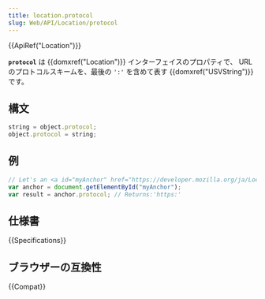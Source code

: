 ```yaml
---
title: location.protocol
slug: Web/API/Location/protocol
---
```


{{ApiRef("Location")}}

**`protocol`** は {{domxref("Location")}} インターフェイスのプロパティで、 URL のプロトコルスキームを、最後の `':'` を含めて表す {{domxref("USVString")}} です。

## 構文

```js
string = object.protocol;
object.protocol = string;
```

## 例

```js
// Let's an <a id="myAnchor" href="https://developer.mozilla.org/ja/Location.protocol"> element be in the document
var anchor = document.getElementById("myAnchor");
var result = anchor.protocol; // Returns:'https:'
```

## 仕様書

{{Specifications}}

## ブラウザーの互換性

{{Compat}}
